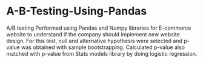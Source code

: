 # A-B-Testing-Using-Pandas

A/B testing Performed using Pandas and Numpy libraries for E-commerce website to understand if the company should implement new website
design. 
For this test, null and alternative hypothesis were selected and p-value was obtained with sample bootstrapping. 
Calculated p-value also matched with p-value from Stats models library by doing logistic regression.
